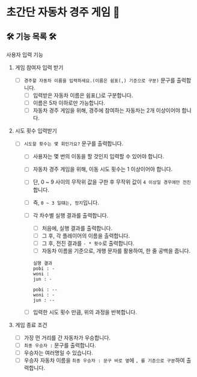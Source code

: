 # 초간단 자동차 경주 게임 🚗

## 🛠️ 기능 목록 🛠️

사용자 입력 기능

1. 게임 참여자 입력 받기
   - [ ] `경주할 자동차 이름을 입력하세요.(이름은 쉼표(,) 기준으로 구분)` 문구를 출력합니다.
     - [ ] 입력받은 자동차 이름은 쉼표(,)로 구분합니다.
     - [ ] 이름은 5자 이하로만 가능합니다.
     - [ ] 자동차 경주 게임을 위해, 경주에 참여하는 자동차는 2개 이상이어야 합니다.
2. 시도 횟수 입력받기

   - [ ] `시도할 횟수는 몇 회인가요?` 문구를 출력합니다.

     - [ ] 사용자는 몇 번의 이동을 할 것인지 입력할 수 있어야 합니다.
     - [ ] 자동차 경주 게임을 위해, 이동 시도 횟수는 1 이상이어야 합니다.
     - [ ] 단, 0 ~ 9 사이의 무작위 값을 구한 후 무작위 값이 `4 이상일 경우에만 전진`합니다.
     - [ ] 즉, `0 ~ 3 일떄는, 정지`입니다.
     - [ ] 각 차수별 실행 결과를 출력합니다.

       - [ ] 처음에, 실행 결과를 출력합니다.
       - [ ] 그 후, 각 플레이어의 이름을 출력합니다.
       - [ ] 그 후, 전진 결과를 `- * 횟수`로 출력합니다.
       - [ ] 자동차 이름을 기준으로, 개행 문자를 활용하여, 한 줄 공백을 줍니다.

       ```
       실행 결과
       pobi : -
       woni :
       jun : -

       pobi : --
       woni : -
       jun : --
       ```

     - [ ] 입력한 시도 횟수 만큼, 위의 과정을 반복합니다.

3. 게임 종료 조건
   - [ ] 가장 먼 거리를 간 자동차가 우승합니다.
   - [ ] `최종 우승자 :` 문구를 출력합니다.
   - [ ] 우승자는 여러명일 수 있습니다.
   - [ ] 우승자 자동차 이름을 `최종 우승자 : 문구 바로 옆`에 `, 를 기준으로 구분`하여 출력합니다.
